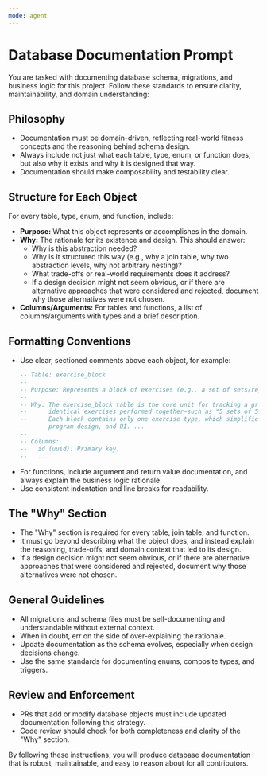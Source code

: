 ```yaml
---
mode: agent
---
```


# Database Documentation Prompt

You are tasked with documenting database schema, migrations, and business logic
for this project. Follow these standards to ensure clarity, maintainability, and
domain understanding:

## Philosophy

- Documentation must be domain-driven, reflecting real-world fitness concepts
  and the reasoning behind schema design.
- Always include not just what each table, type, enum, or function does, but
  also why it exists and why it is designed that way.
- Documentation should make composability and testability clear.

## Structure for Each Object

For every table, type, enum, and function, include:

- **Purpose:** What this object represents or accomplishes in the domain.
- **Why:** The rationale for its existence and design. This should answer:
  - Why is this abstraction needed?
  - Why is it structured this way (e.g., why a join table, why two abstraction
    levels, why not arbitrary nesting)?
  - What trade-offs or real-world requirements does it address?
  - If a design decision might not seem obvious, or if there are alternative
    approaches that were considered and rejected, document why those
    alternatives were not chosen.
- **Columns/Arguments:** For tables and functions, a list of columns/arguments
  with types and a brief description.

## Formatting Conventions

- Use clear, sectioned comments above each object, for example:
  ```sql
  -- Table: exercise_block
  --
  -- Purpose: Represents a block of exercises (e.g., a set of sets/reps for a user).
  --
  -- Why: The exercise_block table is the core unit for tracking a group of
  --      identical exercises performed together—such as "5 sets of 5 squats".
  --      Each block contains only one exercise type, which simplifies analytics,
  --      program design, and UI. ...
  --
  -- Columns:
  --   id (uuid): Primary key.
  --   ...
  ```
- For functions, include argument and return value documentation, and always
  explain the business logic rationale.
- Use consistent indentation and line breaks for readability.

## The "Why" Section

- The "Why" section is required for every table, join table, and function.
- It must go beyond describing what the object does, and instead explain the
  reasoning, trade-offs, and domain context that led to its design.
- If a design decision might not seem obvious, or if there are alternative
  approaches that were considered and rejected, document why those alternatives
  were not chosen.

## General Guidelines

- All migrations and schema files must be self-documenting and understandable
  without external context.
- When in doubt, err on the side of over-explaining the rationale.
- Update documentation as the schema evolves, especially when design decisions
  change.
- Use the same standards for documenting enums, composite types, and triggers.

## Review and Enforcement

- PRs that add or modify database objects must include updated documentation
  following this strategy.
- Code review should check for both completeness and clarity of the "Why"
  section.

By following these instructions, you will produce database documentation that is
robust, maintainable, and easy to reason about for all contributors.
